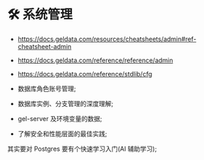 # 🛠️ 系统管理

- https://docs.geldata.com/resources/cheatsheets/admin#ref-cheatsheet-admin
- https://docs.geldata.com/reference/reference/admin
- https://docs.geldata.com/reference/stdlib/cfg

- 数据库角色账号管理;
- 数据库实例、分支管理的深度理解;
- gel-server 及环境变量的数据;
- 了解安全和性能层面的最佳实践;

其实要对 Postgres 要有个快速学习入门(AI 辅助学习);